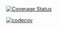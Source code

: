 [![Coverage Status](https://coveralls.io/repos/github/DominikKrenski/PersonalPassServer/badge.svg?branch=registration-travis)](https://coveralls.io/github/DominikKrenski/PersonalPassServer?branch=registration-travis)

[![codecov](https://codecov.io/gh/DominikKrenski/PersonalPassServer/branch/master/graph/badge.svg?token=30HIZC7KXJ)](https://codecov.io/gh/DominikKrenski/PersonalPassServer)